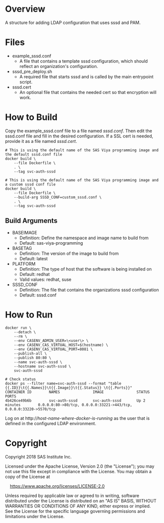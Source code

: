 # Overview

A structure for adding LDAP configuration that uses sssd and PAM.

# Files

* example_sssd.conf
  * A file that contains a template sssd configuration, which should reflect an organization's configuration.
* sssd_pre_deploy.sh
  * A required file that starts sssd and is called by the main entrypoint script.
* sssd.cert
  * An optional file that contains the needed cert so that  encryption will work.

# How to Build

Copy the example_sssd.conf file to a file named _sssd.conf_. Then edit the sssd.conf 
file and fill in the desired configuration. If a SSL cert is needed, 
provide it as a file named _sssd.cert_.

```
# This is using the default name of the SAS Viya programming image and the default sssd.conf file
docker build \
    --file Dockerfile \
    . \
    --tag svc-auth-sssd

# This is using the default name of the SAS Viya programming image and a custom sssd conf file
docker build \
    --file Dockerfile \
    --build-arg SSSD_CONF=custom_sssd.conf \
    . \
    --tag svc-auth-sssd
```

## Build Arguments
* BASEIMAGE
    * Definition: Define the namespace and image name to build from
    * Default: sas-viya-programming
* BASETAG
    * Definition: The version of the image to build from
    * Default: latest
* PLATFORM
    * Definition: The type of host that the software is being installed on
    * Default: redhat
    * Valid values: redhat, suse
* SSSD_CONF
    * Definition: The file that contains the organizations sssd configuration
    * Default: sssd.conf

# How to Run
```
docker run \
    --detach \
    --rm \
    --env CASENV_ADMIN_USER=\<user\> \
    --env CASENV_CAS_VIRTUAL_HOST=$(hostname) \
    --env CASENV_CAS_VIRTUAL_PORT=8081 \
    --publish-all \
    --publish 80:80 \
    --name svc-auth-sssd \
    --hostname svc-auth-sssd \
    svc-auth-sssd

# Check status
docker ps --filter name=svc-auth-sssd --format "table {{.ID}}\t{{.Names}}\t{{.Image}}\t{{.Status}} \t{{.Ports}}"
CONTAINER ID        NAMES               IMAGE               STATUS              PORTS
4b426ce49b6b        svc-auth-sssd       svc-auth-sssd       Up 2 minutes        0.0.0.0:80->80/tcp, 0.0.0.0:33221->443/tcp, 0.0.0.0:33220->5570/tcp
```

Log on at http://_host-name-where-docker-is-running_ as the user that is defined in the configured LDAP environment.

# Copyright

Copyright 2018 SAS Institute Inc.

Licensed under the Apache License, Version 2.0 (the "License");
you may not use this file except in compliance with the License.
You may obtain a copy of the License at

&nbsp;&nbsp;&nbsp;&nbsp;https://www.apache.org/licenses/LICENSE-2.0

Unless required by applicable law or agreed to in writing, software
distributed under the License is distributed on an "AS IS" BASIS,
WITHOUT WARRANTIES OR CONDITIONS OF ANY KIND, either express or implied.
See the License for the specific language governing permissions and
limitations under the License.
